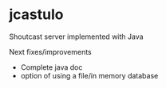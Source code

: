 jcastulo
========

Shoutcast server implemented with Java


Next fixes/improvements
- Complete java doc
- option of using a file/in memory database